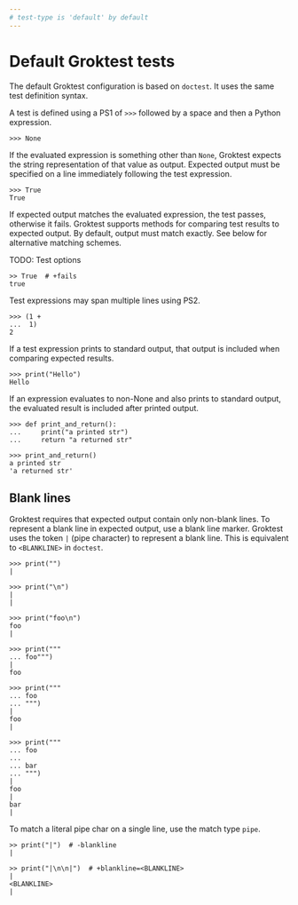 ```yaml
---
# test-type is 'default' by default
---
```


# Default Groktest tests

The default Groktest configuration is based on `doctest`. It uses the
same test definition syntax.

A test is defined using a PS1 of `>>>` followed by a space and then a
Python expression.

    >>> None

If the evaluated expression is something other than `None`, Groktest
expects the string representation of that value as output. Expected
output must be specified on a line immediately following the test
expression.

    >>> True
    True

If expected output matches the evaluated expression, the test passes,
otherwise it fails. Groktest supports methods for comparing test results
to expected output. By default, output must match exactly. See below for
alternative matching schemes.

TODO: Test options

    >> True  # +fails
    true

Test expressions may span multiple lines using PS2.

    >>> (1 +
    ...  1)
    2

If a test expression prints to standard output, that output is included
when comparing expected results.

    >>> print("Hello")
    Hello

If an expression evaluates to non-None and also prints to standard
output, the evaluated result is included after printed output.

    >>> def print_and_return():
    ...     print("a printed str")
    ...     return "a returned str"

    >>> print_and_return()
    a printed str
    'a returned str'

## Blank lines

Groktest requires that expected output contain only non-blank lines. To
represent a blank line in expected output, use a blank line marker.
Groktest uses the token `|` (pipe character) to represent a blank line.
This is equivalent to `<BLANKLINE>` in `doctest`.

    >>> print("")
    |

    >>> print("\n")
    |
    |

    >>> print("foo\n")
    foo
    |

    >>> print("""
    ... foo""")
    |
    foo

    >>> print("""
    ... foo
    ... """)
    |
    foo
    |

    >>> print("""
    ... foo
    ...
    ... bar
    ... """)
    |
    foo
    |
    bar
    |

To match a literal pipe char on a single line, use the match type
`pipe`.

    >> print("|")  # -blankline
    |

    >> print("|\n\n|")  # +blankline=<BLANKLINE>
    |
    <BLANKLINE>
    |
